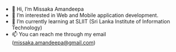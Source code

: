 - 👋 Hi, I’m Missaka Amandeepa
- 👀 I’m interested in Web and Mobile application development.
- 🌱 I’m currently learning at SLIIT (Sri Lanka Institute of Information Technology)
- 📫 You can reach me through my email (missaka.amandeepa@gmail.com)

<!---
Missaka11/Missaka11 is a ✨ special ✨ repository because its `README.md` (this file) appears on your GitHub profile.
You can click the Preview link to take a look at your changes.
--->
